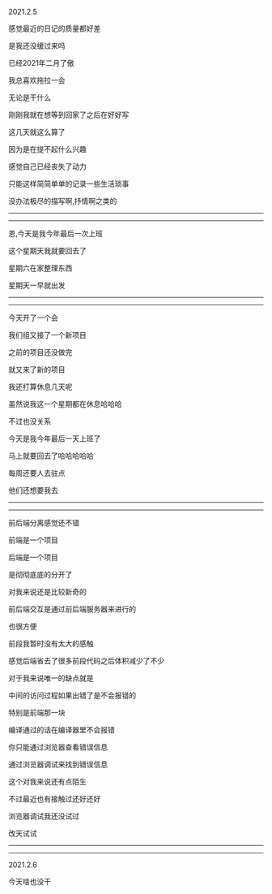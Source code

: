 2021.2.5

感觉最近的日记的质量都好差

是我还没缓过来吗

已经2021年二月了傲

我总喜欢拖拉一会

无论是干什么

刚刚我就在想等到回家了之后在好好写

这几天就这么算了

因为是在提不起什么兴趣

感觉自己已经丧失了动力

只能这样简简单单的记录一些生活琐事

没办法极尽的描写啊,抒情啊之类的

------

--------

恩,今天是我今年最后一次上班

这个星期天我就要回去了

星期六在家整理东西

星期天一早就出发

------

------

今天开了一个会

我们组又接了一个新项目

之前的项目还没做完

就又来了新的项目

我还打算休息几天呢

虽然说我这一个星期都在休息哈哈哈

不过也没关系

今天是我今年最后一天上班了

马上就要回去了哈哈哈哈哈

每周还要人去驻点

他们还想要我去

-----

------

前后端分离感觉还不错

前端是一个项目

后端是一个项目

是彻彻底底的分开了

对我来说还是比较新奇的

前后端交互是通过前后端服务器来进行的

也很方便

前段我暂时没有太大的感触

感觉后端省去了很多前段代码之后体积减少了不少

对于我来说唯一的缺点就是

中间的访问过程如果出错了是不会报错的

特别是前端那一块

编译通过的话在编译器里不会报错

你只能通过浏览器查看错误信息

通过浏览器调试来找到错误信息

这个对我来说还有点陌生

不过最近也有接触过还好还好

浏览器调试我还没试过

改天试试

---

-------



2021.2.6

今天啥也没干



